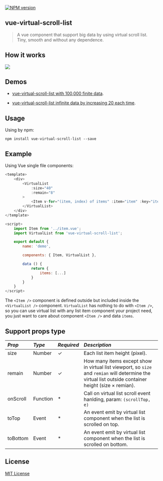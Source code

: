 <a href="https://npmjs.com/package/vue-virtual-scroll-list">
	<img src="https://img.shields.io/npm/v/vue-virtual-scroll-list.svg?style=flat" alt="NPM version"/>
</a>

## vue-virtual-scroll-list

> A vue component that support big data by using virtual scroll list. Tiny, smooth and without any dependence.


## How it works

<img src="https://tangbc.github.io/github-images/virtual-scroll-list-4.gif">


## Demos

* [vue-virtual-scroll-list with 100,000 finite data](https://tangbc.github.io/vue-virtual-scroll-list/demo/finite/).

* [vue-virtual-scroll-list infinite data by increasing 20 each time](https://tangbc.github.io/vue-virtual-scroll-list/demo/infinite/).


## Usage

Using by npm:

```
npm install vue-virtual-scroll-list --save
```


## Example

Using Vue single file components:

```javascript
<template>
	<div>
		<VirtualList
			:size="40"
			:remain="8"
		>
			<Item v-for="(item, index) of items" :item="item" :key="item.id" />
		</VirtualList>
	</div>
</template>

<script>
	import Item from '../item.vue';
	import VirtualList from 'vue-virtual-scroll-list';

	export default {
		name: 'demo',

		components: { Item, VirtualList },

		data () {
			return {
				items: [...]
			}
		}
	}
</script>
```

The `<Item />` component is defined outside but included inside the `<VirtualList />` component. `VirtualList` has nothing to do with `<Item />`, so you can use virtual list with any list item component your project need, you just want to care about component `<Item />` and data `items`.


## Support props type

*Prop* | *Type* | *Required* | *Description* |
:--- | :--- | :--- | :--- |
| size | Number | ✓ | Each list item height (pixel). |
| remain | Number | ✓ | How many items except show in virtual list viewport, so `size` and `remian` will determine the virtual list outside container height (size × remian). |
| onScroll | Function | * | Call on virtual list scroll event hanlding, param: `(scrollTop, e)`  |
| toTop | Event | * | An event emit by virtual list component when the list is scrolled on top. |
| toBottom | Event | * | An event emit by virtual list component when the list is scrolled on bottom. |


## License

[MIT License](https://github.com/tangbc/vue-virtual-scroll-list/blob/master/LICENSE)

